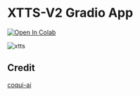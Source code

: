 # XTTS-V2 Gradio App
[![Open In Colab](https://colab.research.google.com/assets/colab-badge.svg)](https://colab.research.google.com/github/NeuralFalconYT/XTTS/blob/main/XTTS_V2_Gradio.ipynb) <br>

![xtts](https://github.com/user-attachments/assets/36b94c99-601d-4834-811e-4b236a22f477)


## Credit
[coqui-ai](https://github.com/coqui-ai/TTS) <br>
